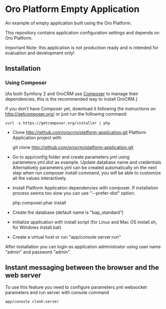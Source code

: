 Oro Platform Empty Application
==============================
An example of empty application built using the Oro Platform.

This repository contains application configuration settings and depends on Oro Platform.

Important Note: this application is not production ready and is intended for evaluation and development only!

Installation
------------

### Using Composer

[As both Symfony 2 and OroCRM use [Composer][1] to manage their dependencies, this is the recommended way to install OroCRM.]

If you don't have Composer yet, download it following the instructions on
http://getcomposer.org/ or just run the following command:

    curl -s https://getcomposer.org/installer | php

- Clone http://github.com/orocrm/platform-application.git Platform Application project with

    git clone http://github.com/orocrm/platform-application.git

- Go to app/config folder and create parameters.yml using parameters.yml.dist as example. Update database name and credentials
  Alternatively parameters.yml can be created automatically on the next step when run composer install command,
  you will be able to customize all the values interactively.
- Install Platform Application dependencies with composer. If installation process seems too slow you can use "--prefer-dist" option.

    php composer.phar install

- Create the database (default name is "bap_standard")

- Initialize application with install script (for Linux and Mac OS install.sh, for Windows install.bat)

- Create a virtual host or run "app/console server:run"

After installation you can login as application administrator using user name "admin" and password "admin".

[1]:  http://getcomposer.org/

Instant messaging between the browser and the web server
--------------------------------------------------------
To use this feature you need to configure parameters.yml websocket parameters and run server with console command

 ```bash
app/console clank:server
